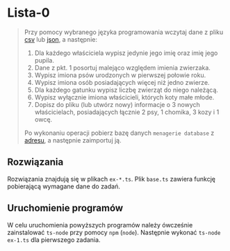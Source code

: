 # Lista-0

> Przy pomocy wybranego języka programowania wczytaj dane z pliku [csv](menagerie.csv) lub [json](menagerie.json), a następnie:
> 1. Dla każdego właściciela wypisz jedynie jego imię oraz imię jego pupila.
> 2. Dane z pkt. 1 posortuj malejąco względem imienia zwierzaka.
> 3. Wypisz imiona psów urodzonych w pierwszej połowie roku.
> 4. Wypisz imiona osób posiadających więcej niż jedno zwierze.
> 5. Dla każdego gatunku wypisz liczbę zwierząt do niego należącą.
> 6. Wypisz wyłącznie imiona właścicieli, których koty małe młode.
> 7. Dopisz do pliku (lub utwórz nowy) informacje o 3 nowych właścicielach, posiadających łącznie 2 psy, 1 chomika, 3 kozy i 1 owcę.
>
> Po wykonaniu operacji pobierz bazę danych `menagerie database` z [adresu](https://dev.mysql.com/doc/index-other.html), a następnie zaimportuj ją.

## Rozwiązania

Rozwiązania znajdują się w plikach `ex-*.ts`. Plik `base.ts` zawiera funkcję pobierającą wymagane dane do zadań.

## Uruchomienie programów

W celu uruchomienia powyższych programów należy ówcześnie zainstalować `ts-node` przy pomocy `npm` (`node`). Następnie wykonać `ts-node ex-1.ts` dla pierwszego zadania.
